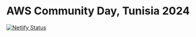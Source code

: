 # AWS Community Day, Tunisia 2024

[![Netlify Status](https://api.netlify.com/api/v1/badges/498ca6d8-1df3-45e0-842f-d757315cf62e/deploy-status)](https://app.netlify.com/sites/angry-goldberg-f1c5b8/deploys)
